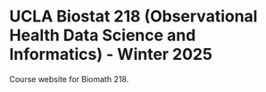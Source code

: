 # UCLA Biostat 218 (Observational Health Data Science and Informatics) - Winter 2025

Course website for Biomath 218.


